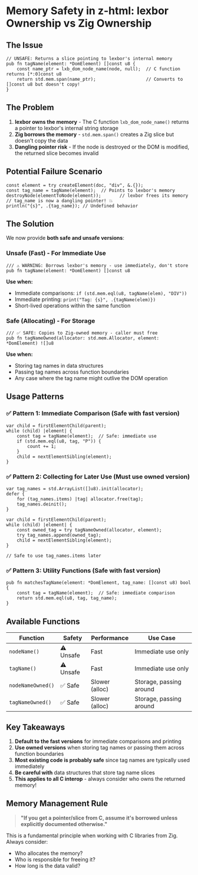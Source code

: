 # Memory Safety in z-html: lexbor Ownership vs Zig Ownership

## The Issue

```zig
// UNSAFE: Returns a slice pointing to lexbor's internal memory
pub fn tagName(element: *DomElement) []const u8 {
    const name_ptr = lxb_dom_node_name(node, null);  // C function returns [*:0]const u8
    return std.mem.span(name_ptr);                   // Converts to []const u8 but doesn't copy!
}
```

## The Problem

1. **lexbor owns the memory** - The C function `lxb_dom_node_name()` returns a pointer to lexbor's internal string storage
2. **Zig borrows the memory** - `std.mem.span()` creates a Zig slice but doesn't copy the data
3. **Dangling pointer risk** - If the node is destroyed or the DOM is modified, the returned slice becomes invalid

## Potential Failure Scenario

```zig
const element = try createElement(doc, "div", &.{});
const tag_name = tagName(element);  // Points to lexbor's memory
destroyNode(elementToNode(element));       // lexbor frees its memory
// tag_name is now a dangling pointer! 💥
println("{s}", .{tag_name}); // Undefined behavior
```

## The Solution

We now provide **both safe and unsafe versions**:

### Unsafe (Fast) - For Immediate Use

```zig
/// ⚠️ WARNING: Borrows lexbor's memory - use immediately, don't store
pub fn tagName(element: *DomElement) []const u8
```

**Use when:**

- Immediate comparisons: `if (std.mem.eql(u8, tagName(elem), "DIV"))`
- Immediate printing: `print("Tag: {s}", .{tagName(elem)})`
- Short-lived operations within the same function

### Safe (Allocating) - For Storage

```zig
/// ✅ SAFE: Copies to Zig-owned memory - caller must free
pub fn tagNameOwned(allocator: std.mem.Allocator, element: *DomElement) ![]u8
```

**Use when:**

- Storing tag names in data structures
- Passing tag names across function boundaries
- Any case where the tag name might outlive the DOM operation

## Usage Patterns

### ✅ Pattern 1: Immediate Comparison (Safe with fast version)

```zig
var child = firstElementChild(parent);
while (child) |element| {
    const tag = tagName(element);  // Safe: immediate use
    if (std.mem.eql(u8, tag, "P")) {
        count += 1;
    }
    child = nextElementSibling(element);
}
```

### ✅ Pattern 2: Collecting for Later Use (Must use owned version)

```zig
var tag_names = std.ArrayList([]u8).init(allocator);
defer {
    for (tag_names.items) |tag| allocator.free(tag);
    tag_names.deinit();
}

var child = firstElementChild(parent);
while (child) |element| {
    const owned_tag = try tagNameOwned(allocator, element);
    try tag_names.append(owned_tag);
    child = nextElementSibling(element);
}

// Safe to use tag_names.items later
```

### ✅ Pattern 3: Utility Functions (Safe with fast version)

```zig
pub fn matchesTagName(element: *DomElement, tag_name: []const u8) bool {
    const tag = tagName(element);  // Safe: immediate comparison
    return std.mem.eql(u8, tag, tag_name);
}
```

## Available Functions

| Function | Safety | Performance | Use Case |
|----------|--------|-------------|----------|
| `nodeName()` | ⚠️ Unsafe | Fast | Immediate use only |
| `tagName()` | ⚠️ Unsafe | Fast | Immediate use only |
| `nodeNameOwned()` | ✅ Safe | Slower (alloc) | Storage, passing around |
| `tagNameOwned()` | ✅ Safe | Slower (alloc) | Storage, passing around |

## Key Takeaways

1. **Default to the fast versions** for immediate comparisons and printing
2. **Use owned versions** when storing tag names or passing them across function boundaries  
3. **Most existing code is probably safe** since tag names are typically used immediately
4. **Be careful with** data structures that store tag name slices
5. **This applies to all C interop** - always consider who owns the returned memory!

## Memory Management Rule

> **"If you get a pointer/slice from C, assume it's borrowed unless explicitly documented otherwise."**

This is a fundamental principle when working with C libraries from Zig. Always consider:

- Who allocates the memory?
- Who is responsible for freeing it?
- How long is the data valid?
